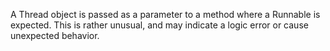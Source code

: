 A Thread object is passed as a parameter to a method where a Runnable is expected. This is rather unusual, and may indicate a logic error or cause unexpected behavior.